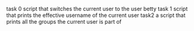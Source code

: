 task 0 script that switches the current user to the user betty
task 1 script that prints the effective username of the current user
task2 a script that prints all the groups the current user is part of
